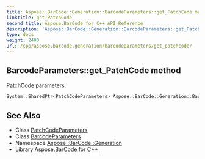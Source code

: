 ```yaml
---
title: Aspose::BarCode::Generation::BarcodeParameters::get_PatchCode method
linktitle: get_PatchCode
second_title: Aspose.BarCode for C++ API Reference
description: 'Aspose::BarCode::Generation::BarcodeParameters::get_PatchCode method. PatchCode parameters in C++.'
type: docs
weight: 2400
url: /cpp/aspose.barcode.generation/barcodeparameters/get_patchcode/
---
```

## BarcodeParameters::get_PatchCode method


PatchCode parameters.

```cpp
System::SharedPtr<PatchCodeParameters> Aspose::BarCode::Generation::BarcodeParameters::get_PatchCode() const
```

## See Also

* Class [PatchCodeParameters](../../patchcodeparameters/)
* Class [BarcodeParameters](../)
* Namespace [Aspose::BarCode::Generation](../../)
* Library [Aspose.BarCode for C++](../../../)
